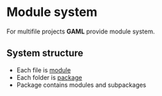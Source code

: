 # Module system

For multifile projects **GAML** provide module system.



## System structure

- Each file is [module](02-Module.md)
- Each folder is [package](03-Package.md)
- Package contains modules and subpackages
